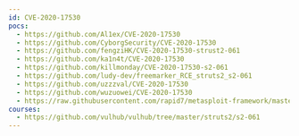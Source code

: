```yaml
---
id: CVE-2020-17530
pocs:
  - https://github.com/Al1ex/CVE-2020-17530
  - https://github.com/CyborgSecurity/CVE-2020-17530
  - https://github.com/fengziHK/CVE-2020-17530-strust2-061
  - https://github.com/ka1n4t/CVE-2020-17530
  - https://github.com/killmonday/CVE-2020-17530-s2-061
  - https://github.com/ludy-dev/freemarker_RCE_struts2_s2-061
  - https://github.com/uzzzval/CVE-2020-17530
  - https://github.com/wuzuowei/CVE-2020-17530
  - https://raw.githubusercontent.com/rapid7/metasploit-framework/master/modules/exploits/multi/http/struts2_multi_eval_ognl.rb
courses:
  - https://github.com/vulhub/vulhub/tree/master/struts2/s2-061
---
```

